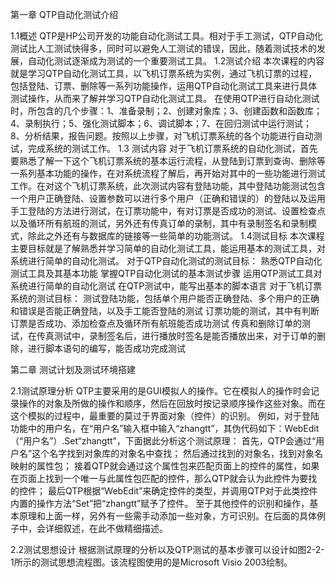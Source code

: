 第一章 QTP自动化测试介绍

1.1概述
	      QTP是HP公司开发的功能自动化测试工具。相对于手工测试，QTP自动化测试比人工测试快得多，同时可以避免人工测试的错误，因此，随着测试技术的发展，自动化测试逐渐成为测试的一个重要测试工具。
1.2测试介绍
     本次课程的内容就是学习QTP自动化测试工具，以飞机订票系统为实例，通过飞机订票的过程，包括登陆、订票、删除等一系列功能操作，运用QTP自动化测试工具来进行具体测试操作，从而来了解并学习QTP自动化测试工具。
     在使用QTP进行自动化测试时，所包含的几个步骤：1、准备录制；2、创建对象库；3、创建函数和函数库；4、录制执行；5、强化测试脚本；6、调试脚本；7、在回归测试中运行测试；8、分析结果，报告问题。按照以上步骤，对飞机订票系统的各个功能进行自动测试，完成系统的测试工作。
1.3 测试内容 
    对于飞机订票系统的自动化测试，首先要熟悉了解一下这个飞机订票系统的基本运行流程，从登陆到订票到查询、删除等一系列基本功能的操作，在对系统流程了解后，再开始对其中的一些功能进行测试工作。在对这个飞机订票系统，此次测试内容有登陆功能，其中登陆功能测试包含一个用户正确登陆、设置参数可以进行多个用户（正确和错误的）的登陆以及运用手工登陆的方法进行测试，在订票功能中，有对订票是否成功的测试、设置检查点以及循环所有航班的测试，另外还有传真订单的录制，其中有录制签名和录制模式，除此之外还有与数据库的链接等一些简单的功能测试。
1.4测试目标
   本次课程主要目标就是了解熟悉并学习简单的自动化测试工具，能运用基本的测试工具，对系统进行简单的自动化测试。
 对于QTP自动化测试的测试目标：
熟悉QTP自动化测试工具及其基本功能
掌握QTP自动化测试的基本测试步骤
运用QTP测试工具对系统进行简单的自动化测试
在QTP测试中，能写出基本的脚本语言
	对于飞机订票系统的测试目标：
测试登陆功能，包括单个用户能否正确登陆、多个用户的正确和错误是否能正确登陆，以及手工能否登陆的测试
订票功能的测试，其中有判断订票是否成功、添加检查点及循环所有航班能否成功测试
传真和删除订单的测试，在传真测试中，录制签名后，进行播放时签名是能否播放出来，对于订单的删除，进行脚本语句的编写，能否成功完成测试

第二章 测试计划及测试环境搭建

2.1测试原理分析
   QTP主要采用的是GUI模拟人的操作。它在模拟人的操作时会记录操作的对象及所做的操作和顺序，然后在回放时按记录顺序操作这些对象。而在这个模拟的过程中，最重要的莫过于界面对象（控件）的识别。
例如，对于登陆功能中的用户名，在“用户名”输入框中输入“zhangtt”，其伪代码如下：WebEdit（“用户名”）.Set“zhangtt”，下面据此分析这个测试原理：
	首先，QTP会通过“用户名”这个名字找到对象库的对象名中查找；
	然后通过找到的对象名，找到对象名映射的属性包；
	接着QTP就会通过这个属性包来匹配页面上的控件的属性，如果在页面上找到一个唯一与此属性包匹配的控件，那么QTP就会认为此控件为要找的控件；
	最后QTP根据“WebEdit”来确定控件的类型，并调用QTP对于此类控件内置的操作方法“Set”把“zhangtt”赋予了控件。
	至于其他控件的识别和操作，基本原理和上面一样，另外有一些需手动添加一些对象，方可识别。在后面的具体例子中，会详细叙述，在此不做精细描述。

2.2测试思想设计
	根据测试原理的分析以及QTP测试的基本步骤可以设计如图2-2-1所示的测试思想流程图。该流程图使用的是Microsoft Visio 2003绘制。

